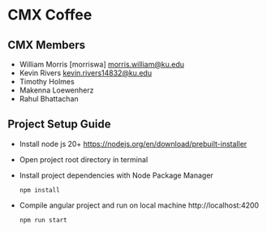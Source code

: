 # CMX Coffee

## CMX Members
- William Morris [morriswa] morris.william@ku.edu
- Kevin Rivers kevin.rivers14832@ku.edu
- Timothy Holmes
- Makenna Loewenherz
- Rahul Bhattachan

## Project Setup Guide
- Install node js 20+ https://nodejs.org/en/download/prebuilt-installer
- Open project root directory in terminal
- Install project dependencies with Node Package Manager

      npm install
- Compile angular project and run on local machine http://localhost:4200
      
      npm run start
